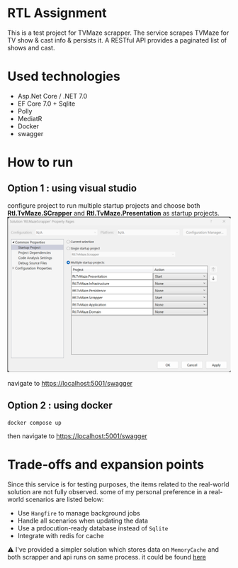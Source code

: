 # RTL Assignment
This is a test project for TVMaze scrapper. 
The service scrapes TVMaze for TV show & cast info & persists it. A RESTful API provides a paginated list of shows and cast. 

# Used technologies
- Asp.Net Core / .NET 7.0
- EF Core 7.0 + Sqlite
- Polly
- MediatR 
- Docker 
- swagger 

# How to run

## Option 1 : using visual studio

configure project to run multiple startup projects
and choose both **Rtl.TvMaze.SCrapper** and  **Rtl.TvMaze.Presentation** as startup projects.
![](/docs/startup.png)

navigate to [https://localhost:5001/swagger](https://localhost:5001/swagger/index.html)

## Option 2 : using docker

```
docker compose up
```
then 
navigate to [https://localhost:5001/swagger](https://localhost:5001/swagger/index.html)

# Trade-offs and expansion points

Since this service is for testing purposes, the items related to the real-world solution are not fully observed.
some of my personal preference in a real-world scenarios are listed below:
 - Use `Hangfire`  to manage background jobs 
 - Handle all scenarios when updating the data
 - Use a prdocution-ready database instead of `Sqlite`
 - Integrate with redis for cache 


⚠️ I've provided a simpler solution which stores data on `MemoryCache`
and both scrapper and api runs on same process.
it could be found [here](https://github.com/1saeedsalehi/rtl-assignment/tree/7fbbaf1a8b8b4918df5748620b10aab64da875ea)
